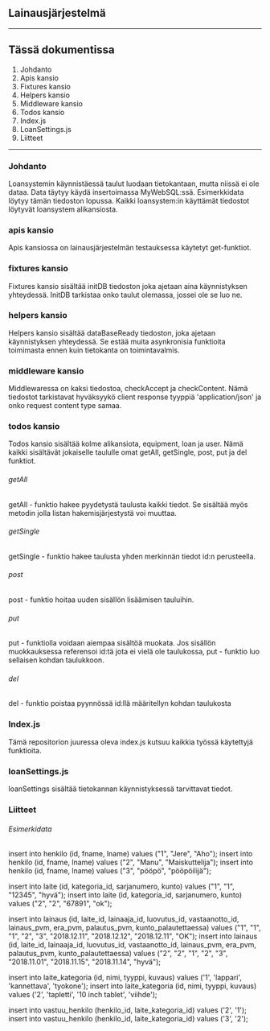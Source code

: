 ## Lainausjärjestelmä

----

## Tässä dokumentissa

1. Johdanto
2. Apis kansio
3. Fixtures kansio
4. Helpers kansio
5. Middleware kansio
6. Todos kansio
7. Index.js
8. LoanSettings.js
9. Liitteet

----

### Johdanto
Loansystemin käynnistäessä taulut luodaan tietokantaan, mutta niissä ei ole dataa. Data täytyy käydä insertoimassa MyWebSQL:ssä. Esimerkkidata löytyy tämän tiedoston lopussa.
Kaikki loansystem:in käyttämät tiedostot löytyvät loansystem alikansiosta.

### apis kansio
Apis kansiossa on lainausjärjestelmän testauksessa käytetyt get-funktiot.

### fixtures kansio
Fixtures kansio sisältää initDB tiedoston joka ajetaan aina käynnistyksen yhteydessä.
InitDB tarkistaa onko taulut olemassa, jossei ole se luo ne.

### helpers kansio
Helpers kansio sisältää dataBaseReady tiedoston, joka ajetaan käynnistyksen yhteydessä.
Se estää muita asynkronisia funktioita toimimasta ennen kuin tietokanta on toimintavalmis.

### middleware kansio
Middlewaressa on kaksi tiedostoa, checkAccept ja checkContent.
Nämä tiedostot tarkistavat hyväksyykö client response tyyppiä 'application/json' ja onko request content type samaa.

### todos kansio
Todos kansio sisältää kolme alikansiota, equipment, loan ja user. Nämä kaikki sisältävät jokaiselle taululle omat getAll, getSingle, post, put ja del funktiot.
###### getAll
getAll - funktio hakee pyydetystä taulusta kaikki tiedot. Se sisältää myös metodin jolla listan hakemisjärjestystä voi muuttaa.
###### getSingle
getSingle - funktio hakee taulusta yhden merkinnän tiedot id:n perusteella.
###### post
post - funktio hoitaa uuden sisällön lisäämisen tauluihin.
###### put
put - funktiolla voidaan aiempaa sisältöä muokata. Jos sisällön muokkauksessa referensoi id:tä jota ei vielä ole taulukossa, put - funktio luo sellaisen kohdan taulukkoon.
###### del 
del - funktio poistaa pyynnössä id:llä määritellyn kohdan taulukosta

### Index.js
Tämä repositorion juuressa oleva index.js kutsuu kaikkia työssä käytettyjä funktioita.

### loanSettings.js
loanSettings sisältää tietokannan käynnistyksessä tarvittavat tiedot.

### Liitteet
###### Esimerkidata

insert into henkilo (id, fname, lname) values ("1", "Jere", "Aho");
insert into henkilo (id, fname, lname) values ("2", "Manu", "Maiskuttelija");
insert into henkilo (id, fname, lname) values ("3", "pööpö", "pööpöilijä");

insert into laite (id, kategoria_id, sarjanumero, kunto) values ("1", "1", "12345", "hyvä");
insert into laite (id, kategoria_id, sarjanumero, kunto) values ("2", "2", "67891", "ok");

insert into lainaus (id, laite_id, lainaaja_id, luovutus_id, vastaanotto_id, lainaus_pvm, era_pvm, palautus_pvm, kunto_palautettaessa) values ("1", "1", "1", "2", "3", "2018.12.11", "2018.12.12", "2018.12.11", "OK");
insert into lainaus (id, laite_id, lainaaja_id, luovutus_id, vastaanotto_id, lainaus_pvm, era_pvm, palautus_pvm, kunto_palautettaessa) values ("2", "2", "1", "2", "3", "2018.11.01", "2018.11.15", "2018.11.14", "hyvä");

insert into laite_kategoria (id, nimi, tyyppi, kuvaus)
values ('1', 'lappari', 'kannettava', 'tyokone');
insert into laite_kategoria (id, nimi, tyyppi, kuvaus)
values ('2', 'tapletti', '10 inch tablet', 'viihde');

insert into vastuu_henkilo (henkilo_id, laite_kategoria_id)
values ('2', '1');
insert into vastuu_henkilo (henkilo_id, laite_kategoria_id)
values ('3', '2');

